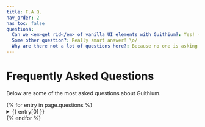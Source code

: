 ```yaml
---
title: F.A.Q.
nav_order: 2
has_toc: false
questions:
  Can we <em>get rid</em> of vanilla UI elements with Guithium?: Yes! (w.i.p.)
  Some other question?: Really smart answer! \o/
  Why are there not a lot of questions here?: Because no one is asking me many questions, yet. Join me on Discord and start asking me stuff :P (invite link at the top of every page and in the left navigation)
---
```


# Frequently Asked Questions

Below are some of the most asked questions about Guithium.

<div class="faq">
  {% for entry in page.questions %}
  <details>
    <summary>{{ entry[0] }}</summary>
    <p>{{ entry[1] }}</p>
  </details>
  {% endfor %}
</div>
